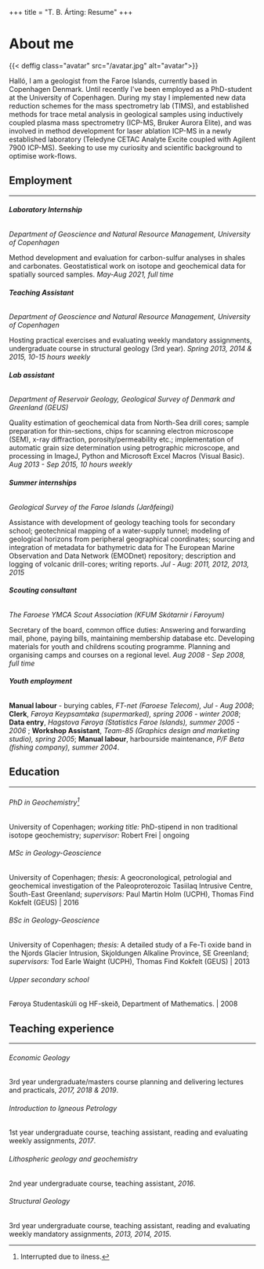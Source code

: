 +++
title = "T. B. Árting: Resume"
+++

# About me

{{< deffig class="avatar" src="/avatar.jpg" alt="avatar">}}

Halló, I am a geologist from the Faroe Islands, currently based in Copenhagen Denmark. Until recently I've been employed as a PhD-student at the University of Copenhagen. During my stay I implemented new data reduction schemes for the mass spectrometry lab (TIMS), and established methods for trace metal analysis in geological samples using inductively coupled plasma mass spectrometry (ICP-MS, Bruker Aurora Elite), and was involved in method development for laser ablation ICP-MS in a newly established laboratory (Teledyne CETAC Analyte Excite coupled with Agilent 7900 ICP-MS). Seeking to use my curiosity and scientific background to optimise work-flows.


## Employment

---

###### __Laboratory Internship__
_Department of Geoscience and Natural Resource Management, University of Copenhagen_

Method development and evaluation for carbon-sulfur analyses in shales and carbonates. Geostatistical work on isotope and geochemical data for spatially sourced samples. _May-Aug 2021, full time_

###### __Teaching Assistant__ 
_Department of Geoscience and Natural Resource Management, University of Copenhagen_

Hosting practical exercises and evaluating weekly mandatory assignments, undergraduate course in structural geology (3rd year). _Spring 2013, 2014 \& 2015, 10-15 hours weekly_

###### __Lab assistant__
_Department of Reservoir Geology, Geological Survey of Denmark and Greenland (GEUS)_

Quality estimation of geochemical data from North-Sea drill cores;
sample preparation for thin-sections, chips for scanning electron microscope (SEM), x-ray diffraction, porosity/permeability etc.; 
implementation of automatic grain size determination using petrographic microscope, and processing in ImageJ, Python and Microsoft Excel Macros (Visual Basic).
_Aug 2013 - Sep 2015, 10 hours weekly_ 

###### __Summer internships__
_Geological Survey of the Faroe Islands (Jarðfeingi)_

Assistance with development of geology teaching tools for secondary school;
geotechnical mapping of a water-supply tunnel;
modeling of geological horizons from peripheral geographical coordinates;
sourcing and integration of metadata for bathymetric data for The European Marine Observation and Data Network (EMODnet) repository;
description and logging of volcanic drill-cores;
writing reports.
_Jul - Aug: 2011, 2012, 2013, 2015_

###### __Scouting consultant__
_The Faroese YMCA Scout Association (KFUM Skótarnir í Føroyum)_

Secretary of the board, common office duties: Answering and forwarding mail, phone, paying bills, maintaining membership database etc. Developing materials for youth and childrens scouting programme. Planning and organising camps and courses on a regional level. _Aug 2008 - Sep 2008, full time_

###### __Youth employment__
__Manual labour__ - burying cables, _FT-net (Faroese Telecom), Jul - Aug 2008_;
__Clerk__, _Føroya Keypsamtøka (supermarked), spring 2006 - winter 2008_;
__Data entry__, _Hagstova Føroya (Statistics Faroe Islands), summer 2005 - 2006_ ;
__Workshop Assistant__, _Team-85 (Graphics design and marketing studio), spring 2005_;
__Manual labour__, harbourside maintenance, _P/F Beta (fishing company), summer 2004_.

## Education

---

###### PhD in Geochemistry[^1]
University of Copenhagen; _working title:_ PhD-stipend in non traditional isotope geochemistry; _supervisor:_ Robert Frei | ongoing

###### MSc in Geology-Geoscience
University of Copenhagen; _thesis:_ A geocronological, petrologial and geochemical investigation of the Paleoproterozoic Tasiilaq Intrusive Centre, South-East Greenland; _supervisors:_ Paul Martin Holm (UCPH), Thomas Find Kokfelt (GEUS) | 2016

###### BSc in Geology-Geoscience
University of Copenhagen; _thesis:_ A detailed study of a Fe-Ti oxide band in the Njords Glacier Intrusion, Skjoldungen Alkaline Province, SE Greenland; _supervisors:_ Tod Earle Waight (UCPH), Thomas Find Kokfelt (GEUS) | 2013

###### Upper secondary school
Føroya Studentaskúli og HF-skeið, Department of Mathematics. | 2008

## Teaching experience

---

###### Economic Geology
3rd year undergraduate/masters course planning and delivering lectures and practicals, _2017, 2018 \& 2019_.

###### Introduction to Igneous Petrology
1st year undergraduate course, teaching assistant, reading and evaluating weekly assignments, _2017_.

###### Lithospheric geology and geochemistry
2nd year undergraduate course, teaching assistant, _2016_.

###### Structural Geology
3rd year undergraduate course, teaching assistant, reading and evaluating weekly mandatory assignments, _2013, 2014, 2015_.

[^1]: Interrupted due to ilness.
